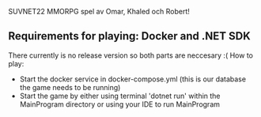 ﻿SUVNET22 MMORPG spel av Omar, Khaled och Robert!

## Requirements for playing: Docker and .NET SDK
There currently is no release version so both parts are neccesary :(
 How to play:
 - Start the docker service in docker-compose.yml (this is our database the game needs to be running)
 - Start the game by either using terminal 'dotnet run' within the MainProgram directory or using your IDE to run MainProgram
